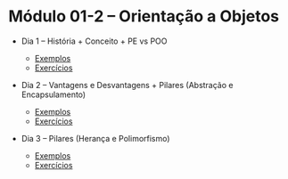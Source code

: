 # Módulo 01-2 – Orientação a Objetos

- Dia 1 – História​ + Conceito + PE vs POO​
  - [Exemplos](/m01_2/d1_2/exemplos)
  - [Exercícios](/m01_2/d1_2/exercicios)

- Dia 2 – Vantagens e Desvantagens​​​ + Pilares (Abstração e Encapsulamento)
  - [Exemplos](/m01_2/d2_3/exemplos)
  - [Exercícios](/m01_2/d2_3/exercicios)

- Dia 3 – Pilares (Herança e Polimorfismo)
  - [Exemplos](/m01_2/d3_4/exemplos)
  - [Exercícios](/m01_2/d3_4/exercicios)
  